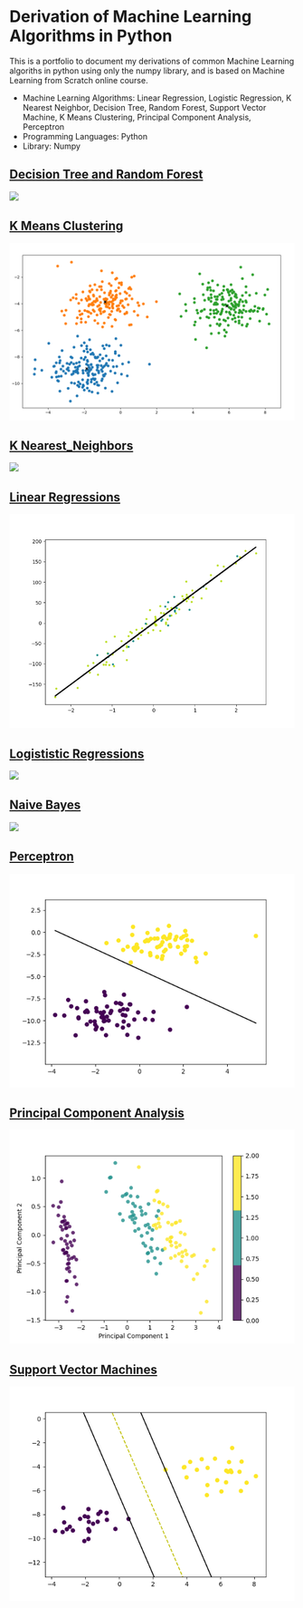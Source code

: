 # Derivation of Machine Learning Algorithms in Python
This is a portfolio to document my derivations of common Machine Learning algoriths in python using only the numpy library, and is based on Machine Learning from Scratch online course. 
* Machine Learning Algorithms: Linear Regression, Logistic Regression, K Nearest Neighbor, Decision Tree, Random Forest, Support Vector Machine, K Means Clustering, Principal Component Analysis, Perceptron
* Programming Languages: Python
* Library: Numpy

## [Decision Tree and Random Forest](https://github.com/mbyoung99/ML_Algorithm_Derivations/tree/main/Decision_Trees_Random_Forests)
![](/Images/LinearModelPlotMultiVar_.png)

## [K Means Clustering](https://github.com/mbyoung99/ML_Algorithm_Derivations/tree/main/K_Means_Clustering)
![](/K_Means_Clustering/k_means.PNG)

## [K Nearest_Neighbors](https://github.com/mbyoung99/ML_Algorithm_Derivations/tree/main/K_Nearest_Neighbors)
![](/Images/LinearModelPlotMultiVar_.png)

## [Linear Regressions](https://github.com/mbyoung99/ML_Algorithm_Derivations/tree/main/Linear_Regressions)
![](/Linear_Regressions/linear_regression.png)

## [Logististic Regressions](https://github.com/mbyoung99/ML_Algorithm_Derivations/tree/main/Logististic_Regressions)
![](/Images/LinearModelPlotMultiVar_.png)

## [Naive Bayes](https://github.com/mbyoung99/ML_Algorithm_Derivations/tree/main/Naive_Bayes)
![](/Images/LinearModelPlotMultiVar_.png)

## [Perceptron](https://github.com/mbyoung99/ML_Algorithm_Derivations/tree/main/Perceptron)
![](/Perceptron/perceptron.png)

## [Principal Component Analysis](https://github.com/mbyoung99/ML_Algorithm_Derivations/tree/main/Principal_Component_Analysis)
![](/Principal_Component_Analysis/pca.png)

## [Support Vector Machines](https://github.com/mbyoung99/ML_Algorithm_Derivations/tree/main/Support_Vector_Machines)
![](/Support_Vector_Machines/svm.png)
